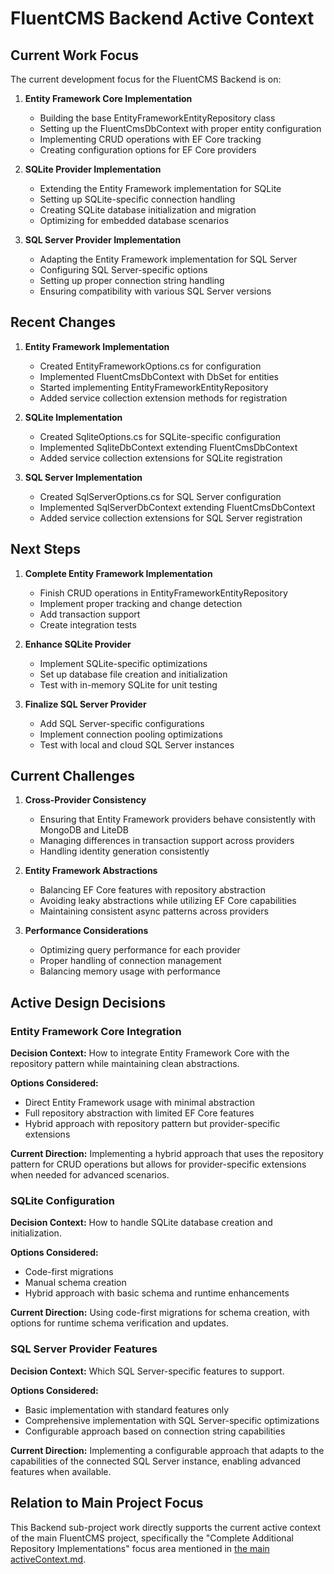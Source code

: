 # FluentCMS Backend Active Context

## Current Work Focus

The current development focus for the FluentCMS Backend is on:

1. **Entity Framework Core Implementation**
   - Building the base EntityFrameworkEntityRepository<TEntity> class
   - Setting up the FluentCmsDbContext with proper entity configuration
   - Implementing CRUD operations with EF Core tracking
   - Creating configuration options for EF Core providers

2. **SQLite Provider Implementation**
   - Extending the Entity Framework implementation for SQLite
   - Setting up SQLite-specific connection handling
   - Creating SQLite database initialization and migration
   - Optimizing for embedded database scenarios

3. **SQL Server Provider Implementation**
   - Adapting the Entity Framework implementation for SQL Server
   - Configuring SQL Server-specific options
   - Setting up proper connection string handling
   - Ensuring compatibility with various SQL Server versions

## Recent Changes

1. **Entity Framework Implementation**
   - Created EntityFrameworkOptions.cs for configuration
   - Implemented FluentCmsDbContext with DbSet<T> for entities
   - Started implementing EntityFrameworkEntityRepository<TEntity>
   - Added service collection extension methods for registration

2. **SQLite Implementation**
   - Created SqliteOptions.cs for SQLite-specific configuration
   - Implemented SqliteDbContext extending FluentCmsDbContext
   - Added service collection extensions for SQLite registration

3. **SQL Server Implementation**
   - Created SqlServerOptions.cs for SQL Server configuration
   - Implemented SqlServerDbContext extending FluentCmsDbContext
   - Added service collection extensions for SQL Server registration

## Next Steps

1. **Complete Entity Framework Implementation**
   - Finish CRUD operations in EntityFrameworkEntityRepository<TEntity>
   - Implement proper tracking and change detection
   - Add transaction support
   - Create integration tests

2. **Enhance SQLite Provider**
   - Implement SQLite-specific optimizations
   - Set up database file creation and initialization
   - Test with in-memory SQLite for unit testing

3. **Finalize SQL Server Provider**
   - Add SQL Server-specific configurations
   - Implement connection pooling optimizations
   - Test with local and cloud SQL Server instances

## Current Challenges

1. **Cross-Provider Consistency**
   - Ensuring that Entity Framework providers behave consistently with MongoDB and LiteDB
   - Managing differences in transaction support across providers
   - Handling identity generation consistently

2. **Entity Framework Abstractions**
   - Balancing EF Core features with repository abstraction
   - Avoiding leaky abstractions while utilizing EF Core capabilities
   - Maintaining consistent async patterns across providers

3. **Performance Considerations**
   - Optimizing query performance for each provider
   - Proper handling of connection management
   - Balancing memory usage with performance

## Active Design Decisions

### Entity Framework Core Integration

**Decision Context:** How to integrate Entity Framework Core with the repository pattern while maintaining clean abstractions.

**Options Considered:**
- Direct Entity Framework usage with minimal abstraction
- Full repository abstraction with limited EF Core features
- Hybrid approach with repository pattern but provider-specific extensions

**Current Direction:**
Implementing a hybrid approach that uses the repository pattern for CRUD operations but allows for provider-specific extensions when needed for advanced scenarios.

### SQLite Configuration

**Decision Context:** How to handle SQLite database creation and initialization.

**Options Considered:**
- Code-first migrations
- Manual schema creation
- Hybrid approach with basic schema and runtime enhancements

**Current Direction:**
Using code-first migrations for schema creation, with options for runtime schema verification and updates.

### SQL Server Provider Features

**Decision Context:** Which SQL Server-specific features to support.

**Options Considered:**
- Basic implementation with standard features only
- Comprehensive implementation with SQL Server-specific optimizations
- Configurable approach based on connection string capabilities

**Current Direction:**
Implementing a configurable approach that adapts to the capabilities of the connected SQL Server instance, enabling advanced features when available.

## Relation to Main Project Focus

This Backend sub-project work directly supports the current active context of the main FluentCMS project, specifically the "Complete Additional Repository Implementations" focus area mentioned in [the main activeContext.md](../../memory-bank/activeContext.md).
